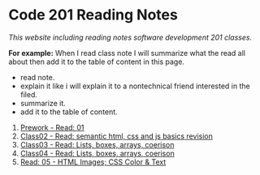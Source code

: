 # Code 201 Reading Notes
*This website including reading notes software development 201 classes.*

**For example:**
 When I read class note I will summarize what the read all about then add it to the table of content in this page.
   * read note.
   * explain it like i will explain it to a nontechnical friend interested in the filed.
   * summarize it.
   * add it to the table of content.

   
   1. [Prework - Read: 01](preword.md)
   2. [Class02 - Read: semantic html, css and js basics revision](class-02.md)
   3. [Class03 - Read: Lists, boxes, arrays, coerison](class-03.md)
   4. [Class04 - Read: Lists, boxes, arrays, coerison](class-04.md)
   5. [Read: 05 - HTML Images; CSS Color & Text](classs-05.md)